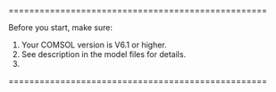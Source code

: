 ==================================================

Before you start, make sure:

1. Your COMSOL version is V6.1 or higher.
2. See description in the model files for details.
3. 
==================================================
